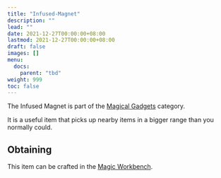 ```yaml
---
title: "Infused-Magnet"
description: ""
lead: ""
date: 2021-12-27T00:00:00+08:00
lastmod: 2021-12-27T00:00:00+08:00
draft: false
images: []
menu: 
  docs:
    parent: "tbd"
weight: 999
toc: false
---
```


The Infused Magnet is part of the [Magical Gadgets](https://github.com/Slimefun/Slimefun4/wiki/Magical-Gadgets) category.  

It is a useful item that picks up nearby items in a bigger range than you normally could.

## Obtaining

This item can be crafted in the [Magic Workbench](https://github.com/Slimefun/Slimefun4/wiki/Magic-Workbench).
